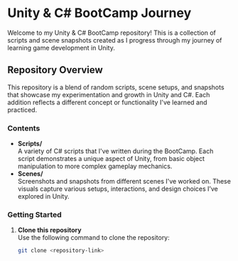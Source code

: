 # Unity & C# BootCamp Journey

Welcome to my Unity & C# BootCamp repository! This is a collection of scripts and scene snapshots created as I progress through my journey of learning game development in Unity.

## Repository Overview

This repository is a blend of random scripts, scene setups, and snapshots that showcase my experimentation and growth in Unity and C#. Each addition reflects a different concept or functionality I've learned and practiced.

### Contents

- **Scripts/**  
  A variety of C# scripts that I've written during the BootCamp. Each script demonstrates a unique aspect of Unity, from basic object manipulation to more complex gameplay mechanics.  
- **Scenes/**  
  Screenshots and snapshots from different scenes I've worked on. These visuals capture various setups, interactions, and design choices I’ve explored in Unity.

### Getting Started

1. **Clone this repository**  
   Use the following command to clone the repository:
   ```bash
   git clone <repository-link>
